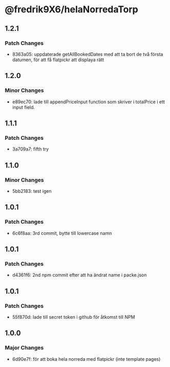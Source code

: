 # @fredrik9X6/helaNorredaTorp

## 1.2.1

### Patch Changes

- 8363a05: uppdaterade getAllBookedDates med att ta bort de två första datumen, för att få flatpickr att displaya rätt

## 1.2.0

### Minor Changes

- e89ec70: lade till appendPriceInput function som skriver i totalPrice i ett input field.

## 1.1.1

### Patch Changes

- 3a709a7: fifth try

## 1.1.0

### Minor Changes

- 5bb2183: test igen

## 1.0.1

### Patch Changes

- 6c6f8aa: 3rd commit, bytte till lowercase namn

## 1.0.1

### Patch Changes

- d4361f6: 2nd npm commit efter att ha ändrat name i packe.json

## 1.0.1

### Patch Changes

- 55f870d: lade till secret token i github för åtkomst till NPM

## 1.0.0

### Major Changes

- 6d90e7f: för att boka hela norreda med flatpickr (inte template pages)
